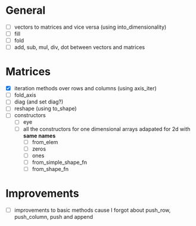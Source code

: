 # General

- [ ] vectors to matrices and vice versa (using into_dimensionality)
- [ ] fill
- [ ] fold
- [ ] add, sub, mul, div, dot between vectors and matrices

# Matrices

- [x] iteration methods over rows and columns (using axis_iter)
- [ ] fold_axis
- [ ] diag (and set diag?)
- [ ] reshape (using to_shape)
- [ ] constructors
  - [ ] eye
  - [ ] all the constructors for one dimensional arrays adapated for 2d with **same names**
    - [ ] from_elem
    - [ ] zeros
    - [ ] ones
    - [ ] from_simple_shape_fn
    - [ ] from_shape_fn

# Improvements

- [ ] improvements to basic methods cause I forgot about push_row, push_column, push and append
